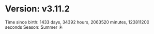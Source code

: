 # Version: v3.11.2
Time since birth: 1433 days, 34392 hours, 2063520 minutes, 123811200 seconds
Season: Summer ☀️
